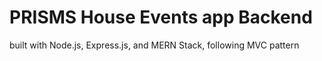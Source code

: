 # PRISMS House Events app Backend

built with Node.js, Express.js, and MERN Stack, following MVC pattern
